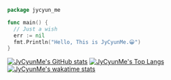 
``` go
package jycyun_me

func main() {
  // Just a wish
  err := nil
  fmt.Println("Hello, This is JyCyunMe.😀")
}
```

[![JyCyunMe's GitHub stats](https://github-readme-stats.vercel.app/api?username=JyCyunMe&theme=buefy&show_icons=true)](https://github.com/jycyunme)
[![JyCyunMe's Top Langs](https://github-readme-stats.vercel.app/api/top-langs/?username=JyCyunMe&theme=buefy&layout=compact)](https://github.com/jycyunme)
[![JyCyunMe's wakatime stats](https://github-readme-stats.vercel.app/api/wakatime?username=JyCyunMe)](https://github.com/jycyunme)
